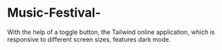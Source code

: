 # Music-Festival-
With the help of a toggle button, the Tailwind online application, which is responsive to different screen sizes, features dark mode.
